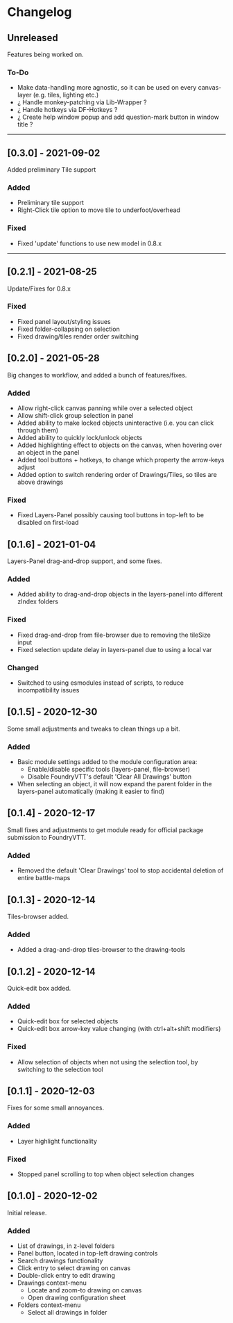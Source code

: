 # Changelog

## Unreleased
Features being worked on.

### To-Do
+ Make data-handling more agnostic, so it can be used on every canvas-layer (e.g. tiles, lighting etc.)
+ ¿ Handle monkey-patching via Lib-Wrapper ?
+ ¿ Handle hotkeys via DF-Hotkeys ?
+ ¿ Create help window popup and add question-mark button in window title ?

-----

## [0.3.0] - 2021-09-02
Added preliminary Tile support

### Added
+ Preliminary tile support
+ Right-Click tile option to move tile to underfoot/overhead

### Fixed
+ Fixed 'update' functions to use new model in 0.8.x

-----

## [0.2.1] - 2021-08-25
Update/Fixes for 0.8.x

### Fixed
+ Fixed panel layout/styling issues
+ Fixed folder-collapsing on selection
+ Fixed drawing/tiles render order switching

## [0.2.0] - 2021-05-28
Big changes to workflow, and added a bunch of features/fixes.

### Added
+ Allow right-click canvas panning while over a selected object
+ Allow shift-click group selection in panel
+ Added ability to make locked objects uninteractive (i.e. you can click through them)
+ Added ability to quickly lock/unlock objects
+ Added highlighting effect to objects on the canvas, when hovering over an object in the panel
+ Added tool buttons + hotkeys, to change which property the arrow-keys adjust
+ Added option to switch rendering order of Drawings/Tiles, so tiles are above drawings

### Fixed
+ Fixed Layers-Panel possibly causing tool buttons in top-left to be disabled on first-load

## [0.1.6] - 2021-01-04
Layers-Panel drag-and-drop support, and some fixes.

### Added
+ Added ability to drag-and-drop objects in the layers-panel into different zIndex folders

### Fixed
+ Fixed drag-and-drop from file-browser due to removing the tileSize input
+ Fixed selection update delay in layers-panel due to using a local var

### Changed
+ Switched to using esmodules instead of scripts, to reduce incompatibility issues

## [0.1.5] - 2020-12-30
Some small adjustments and tweaks to clean things up a bit.

### Added
+ Basic module settings added to the module configuration area:
  - Enable/disable specific tools (layers-panel, file-browser)
  - Disable FoundryVTT's default 'Clear All Drawings' button
+ When selecting an object, it will now expand the parent folder in the layers-panel automatically (making it easier to find)

## [0.1.4] - 2020-12-17
Small fixes and adjustments to get module ready for official package submission to FoundryVTT.

### Added
+ Removed the default 'Clear Drawings' tool to stop accidental deletion of entire battle-maps

## [0.1.3] - 2020-12-14
Tiles-browser added.

### Added
+ Added a drag-and-drop tiles-browser to the drawing-tools

## [0.1.2] - 2020-12-14
Quick-edit box added.

### Added
+ Quick-edit box for selected objects
+ Quick-edit box arrow-key value changing (with ctrl+alt+shift modifiers)

### Fixed
+ Allow selection of objects when not using the selection tool, by switching to the selection tool

## [0.1.1] - 2020-12-03
Fixes for some small annoyances.

### Added
+ Layer highlight functionality

### Fixed
+ Stopped panel scrolling to top when object selection changes

## [0.1.0] - 2020-12-02
Initial release.

### Added
+ List of drawings, in z-level folders
+ Panel button, located in top-left drawing controls
+ Search drawings functionality
+ Click entry to select drawing on canvas
+ Double-click entry to edit drawing
+ Drawings context-menu
  - Locate and zoom-to drawing on canvas
  - Open drawing configuration sheet
+ Folders context-menu
  - Select all drawings in folder
